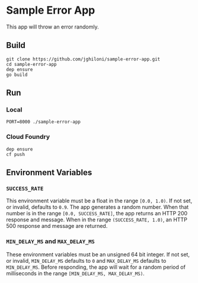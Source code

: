 # Sample Error App

This app will throw an error randomly.

## Build

```
git clone https://github.com/jghiloni/sample-error-app.git
cd sample-error-app
dep ensure
go build
```

## Run

### Local
```
PORT=8000 ./sample-error-app
```

### Cloud Foundry
```
dep ensure
cf push
```

## Environment Variables

### `SUCCESS_RATE`

This environment variable must be a float in the range `[0.0, 1.0)`. If not set, or invalid,
defaults to `0.9`. The app generates a random number. When that number is in the range
`[0.0, SUCCESS_RATE]`, the app returns an HTTP 200 response and message. When in
the range `(SUCCESS_RATE, 1.0)`, an HTTP 500 response and message are returned.

### `MIN_DELAY_MS` and `MAX_DELAY_MS`

These environment variables must be an unsigned 64 bit integer. If not set, or invalid,
`MIN_DELAY_MS` defaults to `0` and `MAX_DELAY_MS` defaults to `MIN_DELAY_MS`.
Before responding, the app will wait for a random period of milliseconds in the range
`[MIN_DELAY_MS, MAX_DELAY_MS)`.
